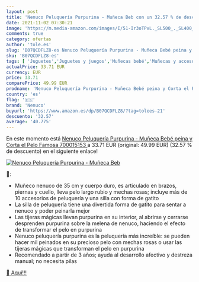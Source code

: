 ```yaml
---
layout: post
title: 'Nenuco Peluquería Purpurina - Muñeca Beb con un 32.57 % de descuento'
date: 2021-11-02 07:30:21
image: 'https://m.media-amazon.com/images/I/51-Ir3oTPxL._SL500_._SL400_.jpg'
comments: true
category: ofertas
author: 'tole.es'
slug: 'B07QCDFLZ8-es Nenuco Peluquería Purpurina - Muñeca Bebé peina y Corta el...'
sku: 'B07QCDFLZ8-es'
tags: [ 'Juguetes','Juguetes y juegos','Muñecas bebé','Muñecas y accesorios','bebé','nenuco', ]
actualPrice: 33.71 EUR
currency: EUR
price: 33.71
comparePrice: 49.99 EUR
prodname: 'Nenuco Peluquería Purpurina - Muñeca Bebé peina y Corta el Pelo  Famosa 700015153 '
country: 'es'
flag: '🇪🇸'
brand: 'Nenuco'
buyurl: 'https://www.amazon.es/dp/B07QCDFLZ8/?tag=tolees-21'
descuento: '32.57'
average: '40.775'
---
```


En este momento está [Nenuco Peluquería Purpurina - Muñeca Bebé peina y Corta el Pelo  Famosa 700015153 ](https://www.amazon.es/dp/B07QCDFLZ8/?tag=tolees-21) a 33.71 EUR (original: 49.99 EUR) (32.57 %  de descuento) en el siguiente enlace!

[![Nenuco Peluquería Purpurina - Muñeca Beb](https://m.media-amazon.com/images/I/51-Ir3oTPxL._SL500_._SL400_.jpg)](https://www.amazon.es/dp/B07QCDFLZ8/?tag=tolees-21)

🔎:

- Muñeco nenuco de 35 cm y cuerpo duro, es articulado en brazos, piernas y cuello, lleva pelo largo rubio y mechas rosas; incluye más de 10 accesorios de peluquería y una silla con forma de gatito
- La silla de peluquería tiene una divertida forma de gatito para sentar a nenuco y poder peinarla mejor
- Las tijeras mágicas llevan purpurina en su interior, al abrirse y cerrarse desprenden purpurina sobre la melena de nenuco, haciendo el efecto de transformar el pelo en purpurina
- Nenuco peluquería purpurina es la peluquería más increíble: se pueden hacer mil peinados en su precioso pelo con mechas rosas o usar las tijeras mágicas que transforman el pelo en purpurina
- Recomendado a partir de 3 años; ayuda al desarrollo afectivo y destreza manual; no necesita pilas

[🛒 Aquí!!!](https://www.amazon.es/dp/B07QCDFLZ8/?tag=tolees-21)
